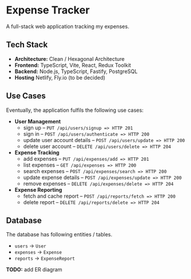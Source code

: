 # Expense Tracker

A full-stack web application tracking my expenses.

## Tech Stack

* **Architecture:** Clean / Hexagonal Architecture
* **Frontend:** TypeScript, Vite, React, Redux Toolkit
* **Backend:** Node.js, TypeScript, Fastify, PostgreSQL
* **Hosting** Netlify, Fly.io (to be decided)

## Use Cases

Eventually, the application fulfils the following use cases:

* **User Management**
  * sign up – `PUT /api/users/signup => HTTP 201`
  * sign in – `POST /api/users/authenticate => HTTP 200`
  * update user account details – `POST /api/users/update => HTTP 200`
  * delete user account – `DELETE /api/users/delete => HTTP 204`
* **Expense Tracking**
  * add expenses – `PUT /api/expenses/add => HTTP 201`
  * list expenses – `GET /api/expenses => HTTP 200`
  * search expenses – `POST /api/expenses/search => HTTP 200`
  * update expense details – `POST /api/expenses/update => HTTP 200`
  * remove expenses – `DELETE /api/expenses/delete => HTTP 204`
* **Expense Reporting**
  * fetch and cache report – `POST /api/reports/fetch => HTTP 200`
  * delete report – `DELETE /api/reports/delete => HTTP 204`

## Database

The database has following entities / tables.

* `users` -> `User`
* `expenses` -> `Expense`
* `reports` -> `ExpenseReport`

**TODO:** add ER diagram
